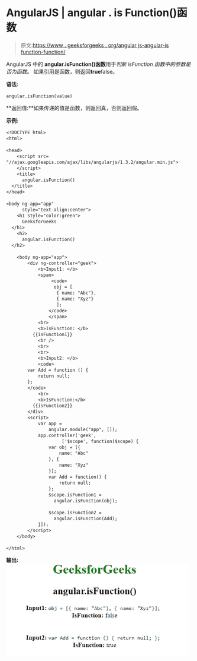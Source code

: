 # AngularJS | angular . is Function()函数

> 原文:[https://www . geeksforgeeks . org/angular js-angular-is function-function/](https://www.geeksforgeeks.org/angularjs-angular-isfunction-function/)

AngularJS 中的 **angular.isFunction()函数**用于*判断 isFunction 函数中的参数是否为函数*。
如果引用是函数，则返回**true**false。

**语法:**

```
angular.isFunction(value)
```

**返回值:**如果传递的值是函数，则返回真，否则返回假。

**示例:**

```
<!DOCTYPE html>
<html>

<head>
    <script src=
"//ajax.googleapis.com/ajax/libs/angularjs/1.3.2/angular.min.js">
    </script>
    <title>
      angular.isFunction()
  </title>
</head>

<body ng-app="app"
      style="text-align:center">
    <h1 style="color:green">
      GeeksforGeeks
  </h1>
    <h2>
      angular.isFunction()
  </h2>

    <body ng-app="app">
        <div ng-controller="geek">
            <b>Input1: </b>
            <span>
                 <code>
                  obj = [
                   { name: "Abc"},
                   { name: "Xyz"}
                   ];
                </code>
                </span>
            <br>
            <b>IsFunction: </b>
          {{isFunction1}}
            <br />
            <br>
            <br>
            <b>Input2: </b>
            <code>
        var Add = function () {
            return null;
        };
        </code>
            <br>
            <b>IsFunction:</b>
          {{isFunction2}}
        </div>
        <script>
            var app = 
                angular.module("app", []);
            app.controller('geek', 
                     ['$scope', function($scope) {
                var obj = [{
                    name: "Abc"
                }, {
                    name: "Xyz"
                }];
                var Add = function() {
                    return null;
                };
                $scope.isFunction1 = 
                  angular.isFunction(obj);

                $scope.isFunction2 = 
                  angular.isFunction(Add);
            }]);
        </script>
    </body>

</html>
```

**输出:**
![isFunction](img/d3292eef98a653465ce45eab4fb6c523.png)